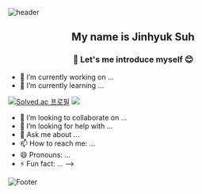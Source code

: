 
![header](https://capsule-render.vercel.app/api?type=waving&color=auto&height=200&section=header&text=Hello👋&fontSize=40)


<h2 align="center">My name is <strong>Jinhyuk Suh</strong></h2>
<h3 align="center">🙌 Let's me introduce myself 😊</h3>


- 🔭 I’m currently working on ...
- 🌱 I’m currently learning ...

 [![Solved.ac
프로필](http://mazassumnida.wtf/api/v2/generate_badge?boj=zerotiger)](https://solved.ac/zerotiger)  <img src="http://mazandi.herokuapp.com/api?handle=zerotiger&theme=warm"/>
- 👯 I’m looking to collaborate on ...
- 🤔 I’m looking for help with ...
- 💬 Ask me about ...
- 📫 How to reach me: ...
- 😄 Pronouns: ...
- ⚡ Fun fact: ...
-->



![Footer](https://capsule-render.vercel.app/api?type=waving&height=200&section=footer&fontSize=40)
